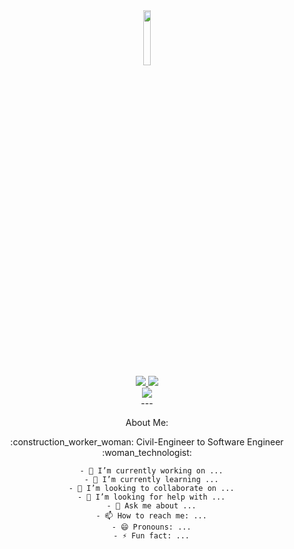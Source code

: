 <div class = "container" align="center" >
  <img src ="https://media.giphy.com/media/v1.Y2lkPTc5MGI3NjExcjQ1bGNsNzBzc2x5NHB5ZTQ2cGVoYWJ1ZGxlbTBrbXhwdHQ1a2ZieiZlcD12MV9pbnRlcm5hbF9naWZfYnlfaWQmY3Q9cw/QGoxu7KIgMPvKFP3ze/giphy.gif" width ="15%" />
  <div class ="badges">
    <a href ="https://www.linkedin.com/in/wenddyhenry/">
      <img src="https://img.shields.io/badge/Linkedin-blue?style=for-the-badge&logo=linkedin&logoColor=white"/>
    </a>
    <a href ="https://wendddyh.github.io/whcodes/">
      <img src="https://img.shields.io/badge/portfolio-pink?style=for-the-badge&logo=website&logoColor=white" />
    </a>
  </div>
  <div id="visit">
    <img src ="https://komarev.com/ghpvc/?username=wendddyh&color=yellowgreen"/>
  </div>
</div>
<div class ="about" align="center">
    ---
  <p>About Me:</p>
  <p>:construction_worker_woman: Civil-Engineer to Software Engineer :woman_technologist: </p>
  
      - 🔭 I’m currently working on ...
      - 🌱 I’m currently learning ...
      - 👯 I’m looking to collaborate on ...
      - 🤔 I’m looking for help with ...
      - 💬 Ask me about ...
      - 📫 How to reach me: ...
      - 😄 Pronouns: ...
      - ⚡ Fun fact: ...
</div>



   



